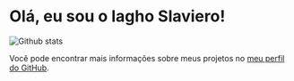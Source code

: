 # Olá, eu sou o Iagho Slaviero!

![Github stats](https://github-readme-stats.vercel.app/api?username=iagho-slaviero&show_icons=true)

Você pode encontrar mais informações sobre meus projetos no [meu perfil do GitHub](https://github.com/iagho-slaviero).
